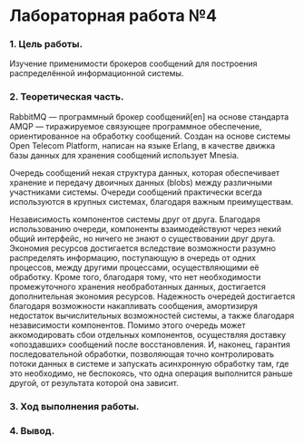 # Лабораторная работа №4

### 1. Цель работы.

Изучение применимости брокеров сообщений для построения распределённой информационной системы.

### 2. Теоретическая часть.
RabbitMQ — программный брокер сообщений[en] на основе стандарта AMQP — тиражируемое связующее программное обеспечение, ориентированное на обработку сообщений. Создан на основе системы Open Telecom Platform, написан на языке Erlang, в качестве движка базы данных для хранения сообщений использует Mnesia.

Очередь сообщений некая структура данных, которая обеспечивает хранение и передачу двоичных данных (blobs) между различными участниками системы. Очереди сообщений практически всегда используются в крупных системах, благодаря важным преимуществам.

Независимость компонентов системы друг от друга. Благодаря использованию очереди, компоненты взаимодействуют через некий общий интерфейс, но ничего не знают о существовании друг друга.
Экономия ресурсов достигается вследствие возможности разумно распределять информацию, поступающую в очередь от одних процессов, между другими процессами, осуществляющими её обработку. Кроме того, благодаря тому, что нет необходимости промежуточного хранения необработанных данных, достигается дополнительная экономия ресурсов.
Надежность очередей достигается благодаря возможности накапливать сообщения, амортизируя недостаток вычислительных возможностей системы, а также благодаря независимости компонентов. Помимо этого очередь может аккомодировать сбои отдельных компонентов, осуществляя доставку «опоздавших» сообщений после восстановления.
И, наконец, гарантия последовательной обработки, позволяющая точно контролировать потоки данных в системе и запускать асинхронную обработку там, где это необходимо, не беспокоясь, что одна операция выполнится раньше другой, от результата которой она зависит.

### 3. Ход выполнения работы.



### 4. Вывод.
